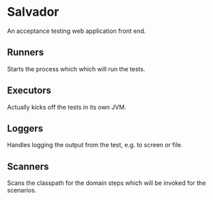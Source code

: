 Salvador
========

An acceptance testing web application front end.

Runners
------------
Starts the process which which will run the tests.

Executors
------------
Actually kicks off the tests in its own JVM.

Loggers
------------
Handles logging the output from the test, e.g. to screen or file.

Scanners
------------
Scans the classpath for the domain steps which will be invoked for the scenarios.